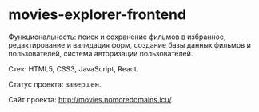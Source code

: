 # movies-explorer-frontend

Функциональность: поиск и сохранение фильмов в избранное, редактирование и валидация форм, создание базы данных фильмов и пользователей, система авторизации пользователей.

Стек: HTML5, CSS3, JavaScript, React.

Статус проекта: завершен.

Сайт проекта: http://movies.nomoredomains.icu/.




